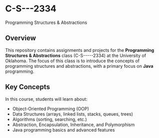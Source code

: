 # C-S---2334
Programming Structures &amp; Abstractions

## Overview
This repository contains assignments and projects for the **Programming Structures & Abstractions** class (C-S-----2334) at the University of Oklahoma. The focus of this class is to introduce the concepts of programming structures and abstractions, with a primary focus on **Java** programming.

## Key Concepts
In this course, students will learn about:
- Object-Oriented Programming (OOP)
- Data Structures (arrays, linked lists, stacks, queues, trees)
- Algorithms (sorting, searching, etc.)
- Abstraction, Encapsulation, Inheritance, and Polymorphism
- Java programming basics and advanced features

